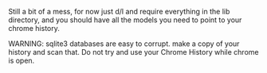 Still a bit of a mess, for now just d/l and require everything in the lib directory, and you should have all the models you need to point to your chrome history.

WARNING: sqlite3 databases are easy to corrupt.  make a copy of your history and scan that.  Do not try and use your Chrome History while chrome is open.